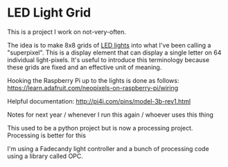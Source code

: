 # LED Light Grid
This is a project I work on not-very-often. 

The idea is to make 8x8 grids of [LED lights](https://www.amazon.com/gp/product/B00ZHB9M6A/ref=oh_aui_search_detailpage?ie=UTF8&psc=1) into what I've been calling a "superpixel". This is a display element that can display a single letter on 64 individual light-pixels. It's useful to introduce this terminology because these grids are fixed and an effective unit of meaning.

Hooking the Raspberry Pi up to the lights is done as follows:
https://learn.adafruit.com/neopixels-on-raspberry-pi/wiring

Helpful documentation: 
http://pi4j.com/pins/model-3b-rev1.html

Notes for next year / whenever I run this again / whoever uses this thing

This used to be a python project but is now a processing project. Processing is better for this

I'm using a Fadecandy light controller and a bunch of processing code using a library called OPC. 
